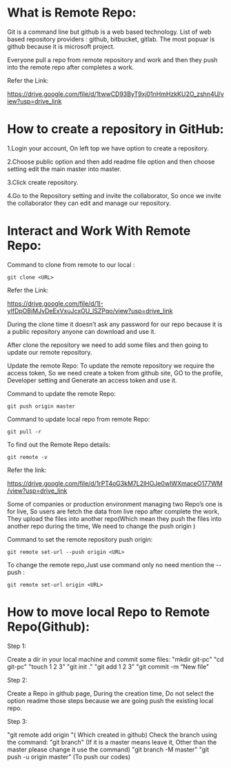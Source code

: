 # What is Remote Repo:

Git is a command line but github is a web based technology. List of web based repository providers : github, bitbucket, gitlab. The most popuar is github because it is microsoft project.

Everyone pull a repo from remote repository and work and then they push into the remote repo after completes a work.

Refer the Link:

https://drive.google.com/file/d/1twwCD93ByT9xj01nHmHzkKU2O_zshn4U/view?usp=drive_link


# How to create a repository in GitHub:

1.Login your account, On left top we have option to create a repository.

2.Choose public option and then add readme file option and then choose setting edit the main master into master.

3.Click create repository.

4.Go to the Repository setting and invite the collaborator, So once we invite the collaborator they can edit and manage our repository.

# Interact and Work With Remote Repo:

Command to clone from remote to our local :

```
git clone <URL>
```

Refer the Link:

https://drive.google.com/file/d/1I-yIfDpOBjMJvDeExVxuJcxOU_lSZPqo/view?usp=drive_link

During the clone time it doesn’t ask any password for our repo because it is a public repository anyone can download and use it.

After clone the repository we need to add some files and then going to update our remote repository.

Update the remote Repo: To update the remote repository we require the access token, So we need create a token from github site, GO to the profile, Developer setting and Generate an access token and use it.

Command to update the remote Repo:

```
git push origin master
```

Command to update local repo from remote Repo:

```
git pull -r
```

To find out the Remote Repo details:

```
git remote -v
```

Refer the link:

https://drive.google.com/file/d/1rPT4oG3kM7L2lHOJe0wIWXmaceO177WM/view?usp=drive_link

Some of companies or production environment managing two Repo’s one is for live, So users are fetch the data from live repo after complete the work, They upload the files into another repo(Which mean they push the files into another repo during the time, We need to change the push origin )

Command to set the remote repository push origin:

```
git remote set-url --push origin <URL>
```

To change the remote repo,Just use command only no need mention the --push : 

```
git remote set-url origin <URL>
```

# How to move local Repo to Remote Repo(Github):

Step 1:

Create a dir in your local machine and commit some files: "mkdir git-pc" "cd git-pc" "touch 1 2 3"   "git init ."  "git add 1 2 3" "git commit -m “New file"

Step 2: 

Create a Repo in github page, During the creation time, Do not select the option readme those steps because we are going push the existing local repo.

Step 3: 

"git remote add origin <URL>"( Which created in github) Check the branch using the command: "git branch" (If it is a master means leave it, Other than the master please change it use the command) "git branch -M master" "git push -u origin master" (To push our codes)
